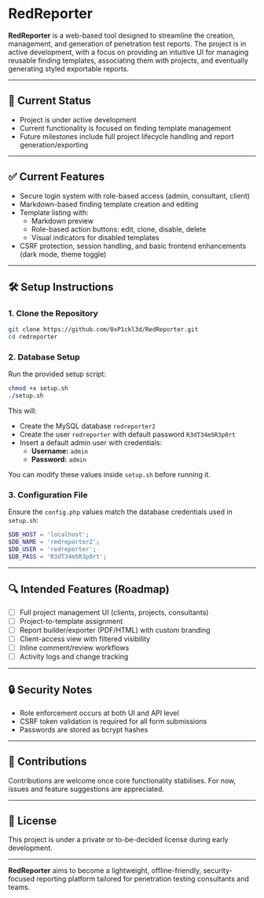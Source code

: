 # RedReporter

**RedReporter** is a web-based tool designed to streamline the creation, management, and generation of penetration test reports. The project is in active development, with a focus on providing an intuitive UI for managing reusable finding templates, associating them with projects, and eventually generating styled exportable reports.

---

## 🚧 Current Status
- Project is under active development
- Current functionality is focused on finding template management
- Future milestones include full project lifecycle handling and report generation/exporting

---

## ✅ Current Features
- Secure login system with role-based access (admin, consultant, client)
- Markdown-based finding template creation and editing
- Template listing with:
  - Markdown preview
  - Role-based action buttons: edit, clone, disable, delete
  - Visual indicators for disabled templates
- CSRF protection, session handling, and basic frontend enhancements (dark mode, theme toggle)

---

## 🛠️ Setup Instructions

### 1. Clone the Repository
```bash
git clone https://github.com/0xP1ckl3d/RedReporter.git
cd redreporter
```

### 2. Database Setup
Run the provided setup script:
```bash
chmod +x setup.sh
./setup.sh
```
This will:
- Create the MySQL database `redreporter2`
- Create the user `redreporter` with default password `R3dT34m5R3p0rt`
- Insert a default admin user with credentials:
  - **Username:** `admin`
  - **Password:** `admin`

You can modify these values inside `setup.sh` before running it.

### 3. Configuration File
Ensure the `config.php` values match the database credentials used in `setup.sh`:
```php
$DB_HOST = 'localhost';
$DB_NAME = 'redreporter2';
$DB_USER = 'redreporter';
$DB_PASS = 'R3dT34m5R3p0rt';
```

---

## 🔍 Intended Features (Roadmap)
- [ ] Full project management UI (clients, projects, consultants)
- [ ] Project-to-template assignment
- [ ] Report builder/exporter (PDF/HTML) with custom branding
- [ ] Client-access view with filtered visibility
- [ ] Inline comment/review workflows
- [ ] Activity logs and change tracking

---

## 🔒 Security Notes
- Role enforcement occurs at both UI and API level
- CSRF token validation is required for all form submissions
- Passwords are stored as bcrypt hashes

---

## 🤝 Contributions
Contributions are welcome once core functionality stabilises. For now, issues and feature suggestions are appreciated.

---

## 📜 License
This project is under a private or to-be-decided license during early development.

---

**RedReporter** aims to become a lightweight, offline-friendly, security-focused reporting platform tailored for penetration testing consultants and teams.
